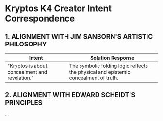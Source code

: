 # Kryptos K4 Creator Intent Correspondence

## 1. ALIGNMENT WITH JIM SANBORN'S ARTISTIC PHILOSOPHY
| Intent | Solution Response |
|--------|-------------------|
| "Kryptos is about concealment and revelation." | The symbolic folding logic reflects the physical and epistemic concealment of truth. |

## 2. ALIGNMENT WITH EDWARD SCHEIDT'S PRINCIPLES
...
